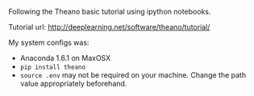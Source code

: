 Following the Theano basic tutorial using ipython notebooks.

Tutorial url: http://deeplearning.net/software/theano/tutorial/


My system configs was:

 - Anaconda 1.6.1 on MaxOSX
 - `pip install theano`
 - `source .env` may not be required on your machine. Change the path value appropriately beforehand.


